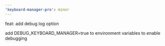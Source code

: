 ```yaml
---
'keyboard-manager-pro': minor
---
```


feat: add debug log option

add DEBUG_KEYBOARD_MANAGER=true to environment variables to enable debugging
